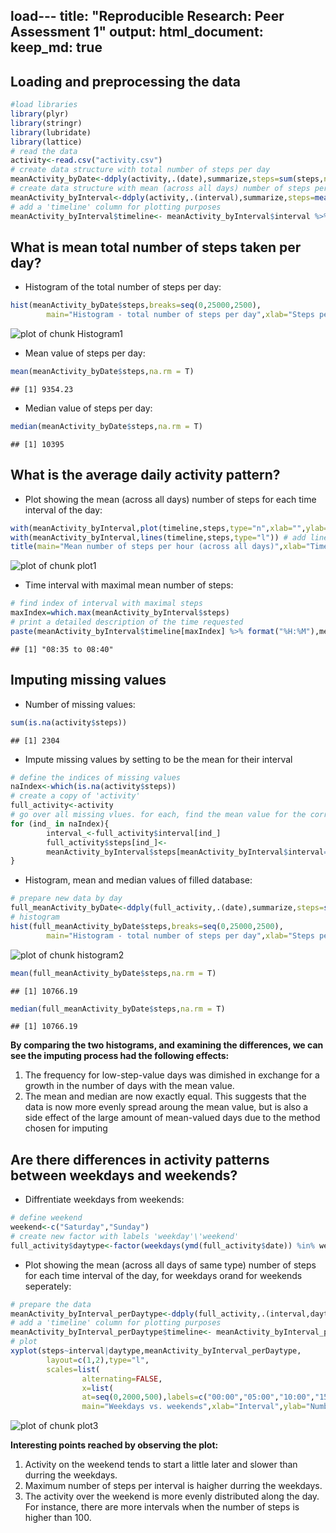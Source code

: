 load---
title: "Reproducible Research: Peer Assessment 1"
output: 
  html_document:
    keep_md: true
---


## Loading and preprocessing the data

```r
#load libraries
library(plyr)
library(stringr)
library(lubridate)
library(lattice)
# read the data
activity<-read.csv("activity.csv")
# create data structure with total number of steps per day
meanActivity_byDate<-ddply(activity,.(date),summarize,steps=sum(steps,na.rm = T))
# create data structure with mean (across all days) number of steps per interval
meanActivity_byInterval<-ddply(activity,.(interval),summarize,steps=mean(steps,na.rm = T))
# add a 'timeline' column for plotting purposes
meanActivity_byInterval$timeline<- meanActivity_byInterval$interval %>% str_pad(4,pad=0) %>%  as.character() %>% strptime("%H%M")
```

## What is mean total number of steps taken per day?
* Histogram of the total number of steps per day:  

```r
hist(meanActivity_byDate$steps,breaks=seq(0,25000,2500),
        main="Histogram - total number of steps per day",xlab="Steps per day")
```

![plot of chunk Histogram1](figure/Histogram1-1.png)

* Mean value of steps per day:

```r
mean(meanActivity_byDate$steps,na.rm = T)
```

```
## [1] 9354.23
```
* Median value of steps per day:

```r
median(meanActivity_byDate$steps,na.rm = T)
```

```
## [1] 10395
```

## What is the average daily activity pattern?
* Plot showing the mean (across all days) number of steps for each time interval of the day:

```r
with(meanActivity_byInterval,plot(timeline,steps,type="n",xlab="",ylab="")) # create empty 'canvas'
with(meanActivity_byInterval,lines(timeline,steps,type="l")) # add lines
title(main="Mean number of steps per hour (across all days)",xlab="Time of day",ylab="Steps per 5 minute interval")
```

![plot of chunk plot1](figure/plot1-1.png)

* Time interval with maximal mean number of steps:

```r
# find index of interval with maximal steps
maxIndex=which.max(meanActivity_byInterval$steps)
# print a detailed description of the time requested
paste(meanActivity_byInterval$timeline[maxIndex] %>% format("%H:%M"),meanActivity_byInterval$timeline[maxIndex+1] %>% format("%H:%M"), sep=" to ")
```

```
## [1] "08:35 to 08:40"
```
## Imputing missing values
* Number of missing values:

```r
sum(is.na(activity$steps))
```

```
## [1] 2304
```
* Impute missing values by setting to be the mean for their interval

```r
# define the indices of missing values
naIndex<-which(is.na(activity$steps))
# create a copy of 'activity'
full_activity<-activity
# go over all missing vlues. for each, find the mean value for the corresponding interval
for (ind_ in naIndex){
        interval_<-full_activity$interval[ind_]
        full_activity$steps[ind_]<-
        meanActivity_byInterval$steps[meanActivity_byInterval$interval==interval_]
}
```
* Histogram, mean and median values of filled database:

```r
# prepare new data by day
full_meanActivity_byDate<-ddply(full_activity,.(date),summarize,steps=sum(steps,na.rm = T))
# histogram
hist(full_meanActivity_byDate$steps,breaks=seq(0,25000,2500),
        main="Histogram - total number of steps per day",xlab="Steps per day")
```

![plot of chunk histogram2](figure/histogram2-1.png)


```r
mean(full_meanActivity_byDate$steps,na.rm = T)
```

```
## [1] 10766.19
```


```r
median(full_meanActivity_byDate$steps,na.rm = T)
```

```
## [1] 10766.19
```

**By comparing the two histograms, and examining the differences, we can see the imputing process had the following effects:**  
1. The frequency for low-step-value days was dimished in exchange for a growth in the number of days with the mean value.  
2. The mean and median are now exactly equal. This suggests that the data is now more evenly spread aroung the mean value, but is also a side effect of the large amount of mean-valued days due to the method chosen for imputing

## Are there differences in activity patterns between weekdays and weekends?  
* Diffrentiate weekdays from weekends:  

```r
# define weekend
weekend<-c("Saturday","Sunday")
# create new factor with labels 'weekday'\'weekend'
full_activity$daytype<-factor(weekdays(ymd(full_activity$date)) %in% weekend,levels=c(T,F),labels=c("weekend","weekday"))
```
* Plot showing the mean (across all days of same type) number of steps for each time interval of the day, for weekdays orand for weekends seperately:

```r
# prepare the data
meanActivity_byInterval_perDaytype<-ddply(full_activity,.(interval,daytype),summarize,steps=mean(steps,na.rm = T))
# add a 'timeline' column for plotting purposes
meanActivity_byInterval_perDaytype$timeline<- meanActivity_byInterval_perDaytype$interval %>% str_pad(4,pad=0) %>%  as.character() %>% strptime("%H%M")
# plot
xyplot(steps~interval|daytype,meanActivity_byInterval_perDaytype,
        layout=c(1,2),type="l",
        scales=list(
                alternating=FALSE,
                x=list(
                at=seq(0,2000,500),labels=c("00:00","05:00","10:00","15:00","20:00"))),
                main="Weekdays vs. weekends",xlab="Interval",ylab="Number of steps")
```

![plot of chunk plot3](figure/plot3-1.png)

**Interesting points reached by observing the plot:**  
1. Activity on the weekend tends to start a little later and slower than durring the weekdays.  
2. Maximum number of steps per interval is haigher durring the weekdays.  
3. The activity over the weekend is more evenly distributed along the day. For instance, there are more intervals when the number of steps is higher than 100.
